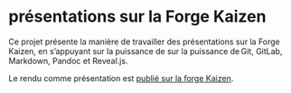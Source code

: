 # présentations sur la Forge Kaizen

Ce projet présente la manière de travailler des présentations sur la Forge Kaizen, en s’appuyant sur la puissance de sur la puissance de Git, GitLab, Markdown, Pandoc et Reveal.js.

Le rendu comme présentation est [publié sur la forge Kaizen](https://poles.pages.forge.kaizen-solutions.net/pole-synergie/presentations/presentations-sur-la-forge-kaizen).
